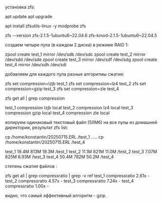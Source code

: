 
установка zfs:

apt update
apt upgrade

apt install zfsutils-linux -y
modprobe zfs

zfs --version
zfs-2.1.5-1ubuntu6~22.04.6
zfs-kmod-2.1.5-1ubuntu6~22.04.5



создаем четыре пула (в каждом 2 диска) в режиме RAID 1:

zpool create test_1 mirror /dev/sdb /dev/sdc
zpool create test_2 mirror /dev/sdd /dev/sde
zpool create test_3 mirror /dev/sdf /dev/sdg
zpool create test_4 mirror /dev/sdh /dev/sdi



добавляем для каждого пула разные алгоритмы сжатия:

zfs set compression=lzjb test_1
zfs set compression=lz4 test_2
zfs set compression=gzip test_3
zfs set compression=zle test_4

zfs get all | grep compression

test_1  compression           lzjb                   local
test_2  compression           lz4                    local
test_3  compression           gzip                   local
test_4  compression           zle                    local


копируем одинаковый текстовый файл (50Мб) на все пулы из домашней директории, результат zfs list:

cp /home/konstantin/20250715.ERL /test_1 ..... cp /home/konstantin/20250715.ERL /test_4

test_1  19.4M   813M     19.3M  /test_1
test_2  11.1M   821M     11.0M  /test_2
test_3  7.07M   825M     6.93M  /test_3
test_4  50.4M   782M     50.2M  /test_4


степень сжатия файлов :

zfs get all | grep compressratio | grep -v ref
test_1  compressratio         2.61x                  -
test_2  compressratio         4.57x                  -
test_3  compressratio         7.24x                  -
test_4  compressratio         1.00x                  -

видно, что самый эффективный алгоритм - gzip.




































